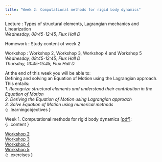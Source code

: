 ```yaml
---
title: "Week 2: Computational methods for rigid body dynamics"
---
```


<!-- This will make a piece of text, followed by a button that is a hyperlink that opens in a new tab -->
<!-- In-Class Session <a href="https://tudelft-citg.github.io/HOS-prob-design/homework/HW_05_assignment.html" target="_blank">HW 5 Due</a>{: .label .label-red } -->

Lecture
: Types of structural elements, Lagrangian mechanics and Linearization
  <br><em>Wednesday, 08:45-12:45, Flux Hall D</em>

Homework
: Study content of week 2

Workshop
: Workshop 2, Workshop 3, Workshop 4 and Workshop 5
  <br><em>Wednesday, 08:45-12:45, Flux Hall D</em>
  <br><em>Thursday, 13:45-15:45, Flux Hall D</em>

<!-- Holidays
: None -->

At the end of this week you will be able to: <br>
Defining and solving an Equation of Motion using the Lagrangian approach. This entails:<br>
<i>1. Recognize structural elements and understand their contribution in the Equation of Motion</i><br>
<i>2. Deriving the Equation of Motion using Lagrangian approach</i> <br>
<i>3. Solve Equation of Motion using numerical methods</i><br>
{: .learningobjectives }

Week 1. Computational methods for rigid body dynamics [[pdf]](https://surfdrive.surf.nl/files/index.php/s/Jm8e95QGRS97bDq/download?path=%2FWeek2&files=2_1_Dynamics_of_rigid_bodies.pdf):<br>
{: .content }

[Workshop 2](https://teachbooks.tudelft.nl/computational-modelling/dynamics/Exercises/w2_t1.html)<br>
[Workshop 3](https://teachbooks.tudelft.nl/computational-modelling/dynamics/Exercises/w2_t2.html)<br>
[Workshop 4](https://teachbooks.tudelft.nl/computational-modelling/dynamics/Exercises/w2_t3.html)<br>
[Workshop 5](https://teachbooks.tudelft.nl/computational-modelling/dynamics/Exercises/w2_t4.html)<br>
{: .exercises }
